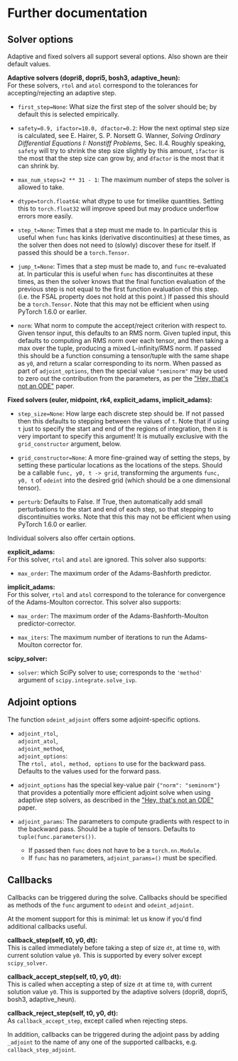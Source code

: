 # Further documentation

## Solver options

Adaptive and fixed solvers all support several options. Also shown are their default values.

**Adaptive solvers (dopri8, dopri5, bosh3, adaptive_heun):**<br>
For these solvers, `rtol` and `atol` correspond to the tolerances for accepting/rejecting an adaptive step.

- `first_step=None`: What size the first step of the solver should be; by default this is selected empirically.

- `safety=0.9, ifactor=10.0, dfactor=0.2`: How the next optimal step size is calculated, see E. Hairer, S. P. Norsett G. Wanner, *Solving Ordinary Differential Equations I: Nonstiff Problems*, Sec. II.4. Roughly speaking, `safety` will try to shrink the step size slightly by this amount, `ifactor` is the most that the step size can grow by, and `dfactor` is the most that it can shrink by.

- `max_num_steps=2 ** 31 - 1`: The maximum number of steps the solver is allowed to take.

- `dtype=torch.float64`: what dtype to use for timelike quantities. Setting this to `torch.float32` will improve speed but may produce underflow errors more easily.

- `step_t=None`: Times that a step must me made to. In particular this is useful when `func` has kinks (derivative discontinuities) at these times, as the solver then does not need to (slowly) discover these for itself. If passed this should be a `torch.Tensor`.

- `jump_t=None`: Times that a step must be made to, and `func` re-evaluated at. In particular this is useful when `func` has discontinuites at these times, as then the solver knows that the final function evaluation of the previous step is not equal to the first function evaluation of this step. (i.e. the FSAL property does not hold at this point.) If passed this should be a `torch.Tensor`. Note that this may not be efficient when using PyTorch 1.6.0 or earlier.

- `norm`: What norm to compute the accept/reject criterion with respect to. Given tensor input, this defaults to an RMS norm. Given tupled input, this defaults to computing an RMS norm over each tensor, and then taking a max over the tuple, producing a mixed L-infinity/RMS norm. If passed this should be a function consuming a tensor/tuple with the same shape as `y0`, and return a scalar corresponding to its norm. When passed as part of `adjoint_options`, then the special value `"seminorm"` may be used to zero out the contribution from the parameters, as per the ["Hey, that's not an ODE"](https://arxiv.org/abs/2009.09457) paper.

**Fixed solvers (euler, midpoint, rk4, explicit_adams, implicit_adams):**<br>

- `step_size=None`: How large each discrete step should be. If not passed then this defaults to stepping between the values of `t`. Note that if using `t` just to specify the start and end of the regions of integration, then it is very important to specify this argument! It is mutually exclusive with the `grid_constructor` argument, below.

- `grid_constructor=None`: A more fine-grained way of setting the steps, by setting these particular locations as the locations of the steps. Should be a callable `func, y0, t -> grid`, transforming the arguments `func, y0, t` of `odeint` into the desired grid (which should be a one dimensional tensor).

- `perturb`: Defaults to False. If True, then automatically add small perturbations to the start and end of each step, so that stepping to discontinuities works. Note that this this may not be efficient when using PyTorch 1.6.0 or earlier.

Individual solvers also offer certain options.

**explicit_adams:**<br>
For this solver, `rtol` and `atol` are ignored. This solver also supports:

- `max_order`: The maximum order of the Adams-Bashforth predictor.

**implicit_adams:**<br>
For this solver, `rtol` and `atol` correspond to the tolerance for convergence of the Adams-Moulton corrector. This solver also supports:

- `max_order`: The maximum order of the Adams-Bashforth-Moulton predictor-corrector.

- `max_iters`: The maximum number of iterations to run the Adams-Moulton corrector for.

**scipy_solver:**<br>
- `solver`: which SciPy solver to use; corresponds to the `'method'` argument of `scipy.integrate.solve_ivp`.

 ## Adjoint options

 The function `odeint_adjoint` offers some adjoint-specific options.

 - `adjoint_rtol`,<br>`adjoint_atol`,<br>`adjoint_method`,<br>`adjoint_options`:<br>The `rtol, atol, method, options` to use for the backward pass. Defaults to the values used for the forward pass.

 - `adjoint_options` has the special key-value pair `{"norm": "seminorm"}` that provides a potentially more efficient adjoint solve when using adaptive step solvers, as described in the ["Hey, that's not an ODE"](https://arxiv.org/abs/2009.09457) paper.

 - `adjoint_params`: The parameters to compute gradients with respect to in the backward pass. Should be a tuple of tensors. Defaults to `tuple(func.parameters())`.
   - If passed then `func` does not have to be a `torch.nn.Module`.
   - If `func` has no parameters, `adjoint_params=()` must be specified.


 ## Callbacks

 Callbacks can be triggered during the solve. Callbacks should be specified as methods of the `func` argument to `odeint` and `odeint_adjoint`.

 At the moment support for this is minimal: let us know if you'd find additional callbacks useful.

 **callback_step(self, t0, y0, dt):**<br>
 This is called immediately before taking a step of size `dt`, at time `t0`, with current solution value `y0`. This is supported by every solver except `scipy_solver`.

 **callback_accept_step(self, t0, y0, dt):**<br>
 This is called when accepting a step of size `dt` at time `t0`, with current solution value `y0`. This is supported by the adaptive solvers (dopri8, dopri5, bosh3, adaptive_heun).

 **callback_reject_step(self, t0, y0, dt):**<br>
 As `callback_accept_step`, except called when rejecting steps.

 In addition, callbacks can be triggered during the adjoint pass by adding `_adjoint` to the name of any one of the supported callbacks, e.g. `callback_step_adjoint`.